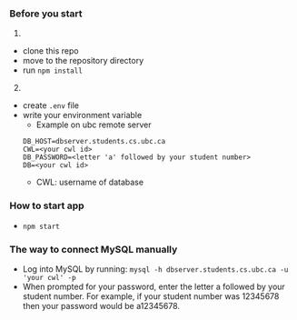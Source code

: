 ### Before you start
1. 
  - clone this repo
  - move to the repository directory
  - run ```npm install``` 
  
2.
  - create `.env` file
  - write your environment variable
    -  Example on ubc remote server
    ```
    DB_HOST=dbserver.students.cs.ubc.ca
    CWL=<your cwl id>
    DB_PASSWORD=<letter 'a' followed by your student number>
    DB=<your cwl id>
    ```
    - CWL: username of database

### How to start app
- ```npm start```

### The way to connect MySQL manually
  - Log into MySQL by running:
`mysql -h dbserver.students.cs.ubc.ca -u 'your cwl' -p`
  - When prompted for your password, enter the letter a followed by your student number. For example, if your student number was 12345678 then your password would be a12345678. 

